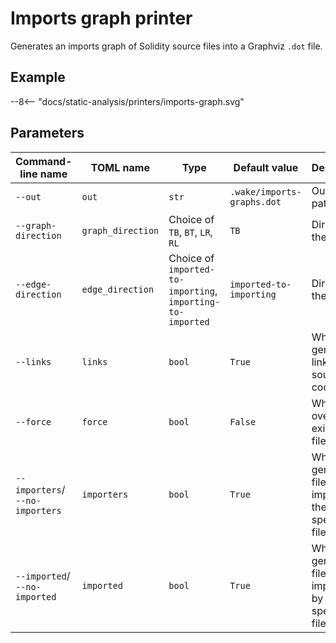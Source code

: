 # Imports graph printer

Generates an imports graph of Solidity source files into a Graphviz `.dot` file.

## Example

<div class="excalidraw">
--8<-- "docs/static-analysis/printers/imports-graph.svg"
</div>

## Parameters

| Command-line name                                             | TOML name                      | Type                                                       | Default value              | Description                                                |
|---------------------------------------------------------------|--------------------------------|------------------------------------------------------------|----------------------------|------------------------------------------------------------|
| `--out`                                                       | <nobr>`out`</nobr>             | `str`                                                      | `.wake/imports-graphs.dot` | Output file path.                                          |
| `--graph-direction`                                           | <nobr>`graph_direction`</nobr> | Choice of `TB`, `BT`, `LR`, `RL`                           | `TB`                       | Direction of the graph.                                    |
| `--edge-direction`                                            | <nobr>`edge_direction`</nobr>  | Choice of `imported-to-importing`, `importing-to-imported` | `imported-to-importing`    | Direction of the edges.                                    |
| `--links`                                                     | <nobr>`links`</nobr>           | `bool`                                                     | `True`                     | Whether to generate links to the source code.              |
| `--force`                                                     | <nobr>`force`</nobr>           | `bool`                                                     | `False`                    | Whether to overwrite existing files.                       |
| <nobr>`--importers`</nobr>/<br/><nobr>`--no-importers`</nobr> | <nobr>`importers`</nobr>       | `bool`                                                     | `True`                     | Whether to generate files importing the specified files.   |
| <nobr>`--imported`</nobr>/<br/><nobr>`--no-imported`</nobr>   | <nobr>`imported`</nobr>        | `bool`                                                     | `True`                     | Whether to generate files imported by the specified files. |

